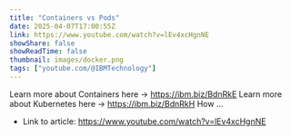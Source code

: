 ```yaml
---
title: "Containers vs Pods"
date: 2025-04-07T17:00:55Z
link: https://www.youtube.com/watch?v=lEv4xcHgnNE
showShare: false
showReadTime: false
thumbnail: images/docker.png
tags: ["youtube.com/@IBMTechnology"]
---
```

Learn more about Containers here → https://ibm.biz/BdnRkE Learn more about Kubernetes here → https://ibm.biz/BdnRkH How ...

- Link to article: https://www.youtube.com/watch?v=lEv4xcHgnNE